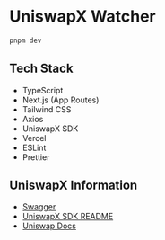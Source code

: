# UniswapX Watcher

```bash
pnpm dev
```

## Tech Stack

- TypeScript
- Next.js (App Routes)
- Tailwind CSS
- Axios
- UniswapX SDK
- Vercel
- ESLint
- Prettier

## UniswapX Information

- [Swagger](https://api.uniswap.org/v2/uniswapx/docs)
- [UniswapX SDK README](https://github.com/Uniswap/sdks/tree/main/sdks/uniswapx-sdk)
- [Uniswap Docs](https://docs.uniswap.org/contracts/uniswapx/guides/createfiller)
